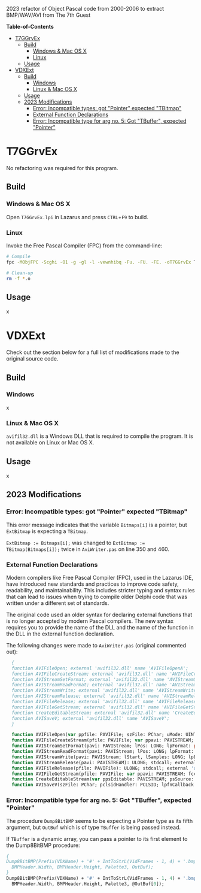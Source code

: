 2023 refactor of Object Pascal code from 2000-2006 to extract BMP/WAV/AVI from The 7th Guest

**Table-of-Contents**
- [T7GGrvEx](#t7ggrvex)
  - [Build](#build)
    - [Windows \& Mac OS X](#windows--mac-os-x)
    - [Linux](#linux)
  - [Usage](#usage)
- [VDXExt](#vdxext)
  - [Build](#build-1)
    - [Windows](#windows)
    - [Linux \& Mac OS X](#linux--mac-os-x)
  - [Usage](#usage-1)
  - [2023 Modifications](#2023-modifications)
    - [Error: Incompatible types: got "Pointer" expected "TBitmap"](#error-incompatible-types-got-pointer-expected-tbitmap)
    - [External Function Declarations](#external-function-declarations)
    - [Error: Incompatible type for arg no. 5: Got "TBuffer", expected "Pointer"](#error-incompatible-type-for-arg-no-5-got-tbuffer-expected-pointer)

# T7GGrvEx

No refactoring was required for this program. 

## Build

### Windows & Mac OS X

Open `T7GGrvEx.lpi` in Lazarus and press `CTRL`+`F9` to build.

### Linux

Invoke the Free Pascal Compiler (FPC) from the command-line:

```bash
# Compile
fpc -MObjFPC -Scghi -O1 -g -gl -l -vewnhibq -Fu. -FU. -FE. -oT7GGrvEx T7GGrvEx.pas

# Clean-up
rm -f *.o
```

## Usage

x

# VDXExt

Check out the section below for a full list of modifications made to the original source code.

## Build

### Windows

x

### Linux & Mac OS X

`avifil32.dll` is a Windows DLL that is required to compile the program. It is not available on Linux or Mac OS X.

## Usage

x

## 2023 Modifications

### Error: Incompatible types: got "Pointer" expected "TBitmap"

This error message indicates that the variable `Bitmaps[i]` is a pointer, but `ExtBitmap` is expecting a `TBitmap`.

`ExtBitmap := Bitmaps[i];` was changed to `ExtBitmap := TBitmap(Bitmaps[i]);` twice in `AviWriter.pas` on line 350 and 460.

### External Function Declarations

Modern compilers like Free Pascal Compiler (FPC), used in the Lazarus IDE, have introduced new standards and practices to improve code safety, readability, and maintainability. This includes stricter typing and syntax rules that can lead to issues when trying to compile older Delphi code that was written under a different set of standards.

The original code used an older syntax for declaring external functions that is no longer accepted by modern Pascal compilers. The new syntax requires you to provide the name of the DLL and the name of the function in the DLL in the external function declaration. 

The following changes were made to `AviWriter.pas` (original commented out):

```pascal
  {
  function AVIFileOpen; external 'avifil32.dll' name 'AVIFileOpenA';
  function AVIFileCreateStream; external 'avifil32.dll' name 'AVIFileCreateStreamA';
  function AVIStreamSetFormat; external 'avifil32.dll' name 'AVIStreamSetFormat';
  function AVIStreamReadFormat; external 'avifil32.dll' name 'AVIStreamReadFormat';
  function AVIStreamWrite; external 'avifil32.dll' name 'AVIStreamWrite';
  function AVIStreamRelease; external 'avifil32.dll' name 'AVIStreamRelease';
  function AVIFileRelease; external 'avifil32.dll' name 'AVIFileRelease';
  function AVIFileGetStream; external 'avifil32.dll' name 'AVIFileGetStream';
  function CreateEditableStream; external 'avifil32.dll' name 'CreateEditableStream';
  function AVISaveV; external 'avifil32.dll' name 'AVISaveV';
  }

  function AVIFileOpen(var ppfile: PAVIFile; szFile: PChar; uMode: UINT; lpHandler: pointer): HResult; stdcall; external 'avifil32.dll' name 'AVIFileOpenA';
  function AVIFileCreateStream(pfile: PAVIFile; var ppavi: PAVISTREAM; var psi: TAVIStreamInfo): HResult; stdcall; external 'avifil32.dll' name 'AVIFileCreateStreamA';
  function AVIStreamSetFormat(pavi: PAVIStream; lPos: LONG; lpFormat: pointer; cbFormat: LONG): HResult; stdcall; external 'avifil32.dll' name 'AVIStreamSetFormat';
  function AVIStreamReadFormat(pavi: PAVIStream; lPos: LONG; lpFormat: pointer; var cbFormat: LONG): HResult; stdcall; external 'avifil32.dll' name 'AVIStreamReadFormat';
  function AVIStreamWrite(pavi: PAVIStream; lStart, lSamples: LONG; lpBuffer: pointer; cbBuffer: LONG; dwFlags: DWORD; var plSampWritten: LONG; var plBytesWritten: LONG): HResult; stdcall; external 'avifil32.dll' name 'AVIStreamWrite';
  function AVIStreamRelease(pavi: PAVISTREAM): ULONG; stdcall; external 'avifil32.dll' name 'AVIStreamRelease';
  function AVIFileRelease(pfile: PAVIFile): ULONG; stdcall; external 'avifil32.dll' name 'AVIFileRelease';
  function AVIFileGetStream(pfile: PAVIFile; var ppavi: PAVISTREAM; fccType: DWORD; lParam: LONG): HResult; stdcall; external 'avifil32.dll' name 'AVIFileGetStream';
  function CreateEditableStream(var ppsEditable: PAVISTREAM; psSource: PAVISTREAM): HResult; stdcall; external 'avifil32.dll' name 'CreateEditableStream';
  function AVISaveV(szFile: PChar; pclsidHandler: PCLSID; lpfnCallback: TAVISaveCallback; nStreams: integer; pavi: APAVISTREAM; lpOptions: APAVICompressOptions): HResult; stdcall; external 'avifil32.dll' name 'AVISaveV';
  ```

  ### Error: Incompatible type for arg no. 5: Got "TBuffer", expected "Pointer"

  The procedure `Dump8BitBMP` seems to be expecting a Pointer type as its fifth argument, but `OutBuf` which is of type `TBuffer` is being passed instead.

If `TBuffer` is a dynamic array, you can pass a pointer to its first element to the Dump8BitBMP procedure:

  ```pascal
  {
  Dump8BitBMP(Prefix(VDXName) + '#' + IntToStrL(VidFrames - 1, 4) + '.bmp',
    BMPHeader.Width, BMPHeader.Height, Palette3, OutBuf);
  }
  Dump8BitBMP(Prefix(VDXName) + '#' + IntToStrL(VidFrames - 1, 4) + '.bmp',
    BMPHeader.Width, BMPHeader.Height, Palette3, @OutBuf[0]);
```